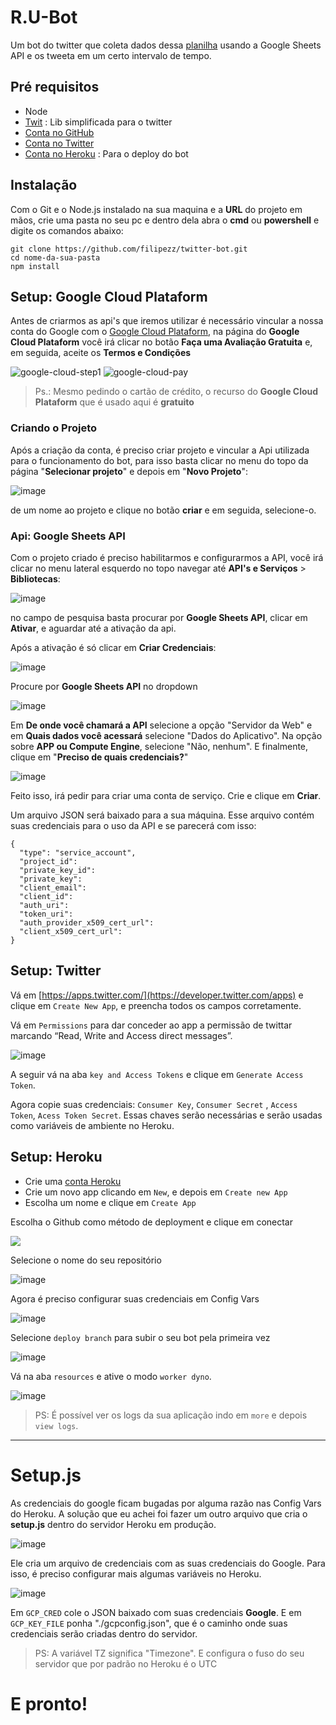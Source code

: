 # R.U-Bot

Um bot do twitter que coleta dados dessa [planilha](https://docs.google.com/spreadsheets/d/1YvCqBrNw5l4EFNplmpRBFrFJpjl4EALlVNDk3pwp_dQ/pubhtml) usando a Google Sheets API e os tweeta em um certo intervalo de tempo.

## Pré requisitos

-   Node
-   [Twit](https://github.com/ttezel/twit) : Lib simplificada para o twitter
-   [Conta no GitHub](https://github.com/)
-   [Conta no Twitter](https://twitter.com/)
-   [Conta no Heroku](https://www.heroku.com/) : Para o deploy do bot

## Instalação ##

Com o Git e o Node.js instalado na sua maquina e a **URL** do projeto em mãos, crie uma pasta no seu pc e dentro dela abra o **cmd** ou **powershell** e digite os comandos abaixo:

```
git clone https://github.com/filipezz/twitter-bot.git
cd nome-da-sua-pasta
npm install
```



## Setup: Google Cloud Plataform ##
Antes de criarmos as api's que iremos utilizar é necessário vincular a nossa conta do Google com o [Google Cloud Plataform](https://cloud.google.com/), na página do **Google Cloud Plataform** você irá clicar no botão **Faça uma Avaliação Gratuita** e, em seguida, aceite os **Termos e Condições**

![google-cloud-step1](https://i.imgsafe.org/62/621a2df511.png)
![google-cloud-pay](https://i.imgsafe.org/62/6253ce8142.jpeg)


> Ps.: Mesmo pedindo o cartão de crédito, o recurso do **Google Cloud Plataform** que é usado aqui é **gratuito** 

### Criando o Projeto ###

Após a criação da conta, é preciso criar projeto e vincular a Api utilizada para o funcionamento do bot, para isso basta clicar no menu do topo da página "**Selecionar projeto**" e depois em "**Novo Projeto**":

![image](https://user-images.githubusercontent.com/34013325/55571155-52e3d400-56db-11e9-998f-bd99ab647403.png)

de um nome ao projeto e clique no botão **criar** e em seguida, selecione-o.




### Api: Google Sheets API ###

Com o projeto criado é preciso habilitarmos e configurarmos a API, você irá clicar no menu lateral esquerdo no topo navegar até **API's e Serviços** > **Bibliotecas**:

![image](https://user-images.githubusercontent.com/34013325/55572521-22ea0000-56de-11e9-89cc-f477fe18bf65.png)

no campo de pesquisa basta procurar por **Google Sheets API**, clicar em **Ativar**, e aguardar até a ativação da api.


Após a ativação é só clicar em **Criar Credenciais**:

![image](https://user-images.githubusercontent.com/34013325/55572835-eb2f8800-56de-11e9-8292-fc3c4bf74084.png)

Procure por **Google Sheets API** no dropdown

![image](https://user-images.githubusercontent.com/52511902/65470345-40a05280-de41-11e9-845a-f786e2c8ccc7.png)

Em **De onde você chamará a API** selecione a opção "Servidor da Web" e em **Quais dados você acessará** selecione "Dados do Aplicativo". Na opção sobre **APP ou Compute Engine**, selecione "Não, nenhum". E finalmente, clique em "**Preciso de quais credenciais?**"

![image](https://user-images.githubusercontent.com/52511902/65470644-6e39cb80-de42-11e9-8b9f-3269015bc977.png)

Feito isso, irá pedir para criar uma conta de serviço. Crie e clique em **Criar**.

Um arquivo JSON será baixado para a sua máquina. Esse arquivo contém suas credenciais para o uso da API e se parecerá com isso:

```
{
  "type": "service_account",
  "project_id": 
  "private_key_id": 
  "private_key": 
  "client_email": 
  "client_id": 
  "auth_uri": 
  "token_uri": 
  "auth_provider_x509_cert_url": 
  "client_x509_cert_url": 
}

```
## Setup: Twitter


Vá em [https://apps.twitter.com/](https://developer.twitter.com/apps)  e clique em `Create New App`, e preencha todos os campos corretamente.

Vá em `Permissions` para dar conceder ao app a permissão de twittar marcando “Read, Write and Access direct messages”.
  
![image](https://user-images.githubusercontent.com/52511902/65471696-801d6d80-de46-11e9-8cbc-e8d7d78ca9a1.png)

A seguir vá na aba `key and Access Tokens` e clique em `Generate Access Token`.

Agora copie suas credenciais:  `Consumer Key`,  `Consumer Secret` ,  `Access Token`,  `Acess Token Secret`. Essas chaves serão necessárias e serão usadas como variáveis de ambiente no Heroku.


## Setup: Heroku

-   Crie uma  [conta Heroku](https://dashboard.heroku.com/)
-   Crie um novo app clicando em `New`, e depois em `Create new App`
-   Escolha um nome e clique em `Create App`

Escolha o Github como método de deployment e clique em conectar

![](https://cdn-images-1.medium.com/max/2000/1*QETgzVnscTLIxuD9XFEV5g.png)


Selecione o nome do seu repositório


![image](https://user-images.githubusercontent.com/52511902/65473469-3cc6fd00-de4e-11e9-901d-8f5e529d8446.png)


Agora é preciso configurar suas credenciais em Config Vars


![image](https://user-images.githubusercontent.com/52511902/65473347-c75b2c80-de4d-11e9-96b6-c66e54e97216.png)


Selecione `deploy branch` para subir o seu bot pela primeira vez


![image](https://user-images.githubusercontent.com/52511902/65473051-9dedd100-de4c-11e9-8915-62ba9a7d934f.png)


Vá na aba `resources` e ative o modo `worker dyno`.


![image](https://user-images.githubusercontent.com/52511902/65473391-00939c80-de4e-11e9-9ff9-23227f322dfd.png)


>PS: É possível ver os logs da sua aplicação indo em  `more` e depois `view logs`.

----------
# Setup.js

As credenciais do google ficam bugadas por alguma razão nas Config Vars do Heroku. A solução que eu achei foi fazer um outro arquivo que cria o **setup.js** dentro do servidor Heroku em produção.

![image](https://user-images.githubusercontent.com/52511902/65472736-63cfff80-de4b-11e9-9830-ab8528c6169a.png)

Ele cria um arquivo de credenciais com as suas credenciais do Google. Para isso, é preciso configurar mais algumas variáveis no Heroku.

![image](https://user-images.githubusercontent.com/52511902/65472812-b9a4a780-de4b-11e9-99c3-ebf3782bd2ac.png)

Em `GCP_CRED` cole o JSON baixado com suas credenciais **Google**. E em `GCP_KEY_FILE` ponha "./gcpconfig.json", que é o caminho onde suas credenciais serão criadas dentro do servidor.

>PS: A variável TZ significa "Timezone". E configura o fuso do seu servidor que por padrão no Heroku é o UTC

# E pronto! 
